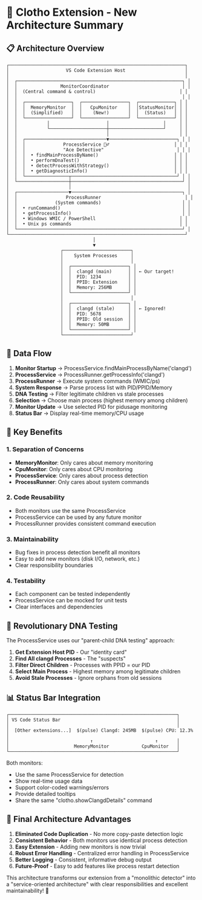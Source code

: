 # 🎯 Clotho Extension - New Architecture Summary

## 📋 Architecture Overview

```
┌─────────────────────────────────────────────────────────────────┐
│                     VS Code Extension Host                      │
│                                                                 │
│  ┌─────────────────────────────────────────────────────────────┐ │
│  │                MonitorCoordinator                           │ │
│  │  (Central command & control)                               │ │
│  │                                                             │ │
│  │  ┌─────────────────┐  ┌─────────────────┐  ┌─────────────┐ │ │
│  │  │  MemoryMonitor  │  │   CpuMonitor    │  │StatusMonitor│ │ │
│  │  │  (Simplified)   │  │    (New!)       │  │  (Status)   │ │ │
│  │  └─────────────────┘  └─────────────────┘  └─────────────┘ │ │
│  │           │                     │                    │     │ │
│  │           └─────────────────────┼────────────────────┘     │ │
│  │                                 │                          │ │
│  │  ┌──────────────────────────────▼─────────────────────────┐ │ │
│  │  │              ProcessService 🕵️‍♂️                        │ │ │
│  │  │              "Ace Detective"                           │ │ │
│  │  │  • findMainProcessByName()                            │ │ │
│  │  │  • performDnaTest()                                   │ │ │
│  │  │  • detectProcessWithStrategy()                        │ │ │
│  │  │  • getDiagnosticInfo()                                │ │ │
│  │  └────────────────┬───────────────────────────────────────┘ │ │
│  └───────────────────┼─────────────────────────────────────────┘ │
│                      │                                           │
│  ┌───────────────────▼─────────────────────────────────────────┐ │
│  │                  ProcessRunner                               │ │
│  │              (System commands)                              │ │
│  │  • runCommand()                                             │ │
│  │  • getProcessInfo()                                         │ │
│  │  • Windows WMIC / PowerShell                               │ │
│  │  • Unix ps commands                                        │ │
│  └─────────────────────────────────────────────────────────────┘ │
└─────────────────────────────────────────────────────────────────┘
                                │
                                ▼
                    ┌─────────────────────────┐
                    │    System Processes     │
                    │                         │
                    │  ┌─────────────────────┐ │
                    │  │  clangd (main)      │ │ ← Our target!
                    │  │  PID: 1234          │ │
                    │  │  PPID: Extension    │ │
                    │  │  Memory: 256MB      │ │
                    │  └─────────────────────┘ │
                    │                         │
                    │  ┌─────────────────────┐ │
                    │  │  clangd (stale)     │ │ ← Ignored!
                    │  │  PID: 5678          │ │
                    │  │  PPID: Old session  │ │
                    │  │  Memory: 50MB       │ │
                    │  └─────────────────────┘ │
                    └─────────────────────────┘
```

## 🔄 Data Flow

1. **Monitor Startup** → ProcessService.findMainProcessByName('clangd')
2. **ProcessService** → ProcessRunner.getProcessInfo('clangd') 
3. **ProcessRunner** → Execute system commands (WMIC/ps)
4. **System Response** → Parse process list with PID/PPID/Memory
5. **DNA Testing** → Filter legitimate children vs stale processes  
6. **Selection** → Choose main process (highest memory among children)
7. **Monitor Update** → Use selected PID for pidusage monitoring
8. **Status Bar** → Display real-time memory/CPU usage

## 🚀 Key Benefits

### 1. **Separation of Concerns**
- **MemoryMonitor**: Only cares about memory monitoring
- **CpuMonitor**: Only cares about CPU monitoring  
- **ProcessService**: Only cares about process detection
- **ProcessRunner**: Only cares about system commands

### 2. **Code Reusability**
- Both monitors use the same ProcessService
- ProcessService can be used by any future monitor
- ProcessRunner provides consistent command execution

### 3. **Maintainability**
- Bug fixes in process detection benefit all monitors
- Easy to add new monitors (disk I/O, network, etc.)
- Clear responsibility boundaries

### 4. **Testability**
- Each component can be tested independently
- ProcessService can be mocked for unit tests
- Clear interfaces and dependencies

## 🧬 Revolutionary DNA Testing

The ProcessService uses our "parent-child DNA testing" approach:

1. **Get Extension Host PID** - Our "identity card"
2. **Find All clangd Processes** - The "suspects" 
3. **Filter Direct Children** - Processes with PPID = our PID
4. **Select Main Process** - Highest memory among legitimate children
5. **Avoid Stale Processes** - Ignore orphans from old sessions

## 📊 Status Bar Integration

```
┌──────────────────────────────────────────────────────────────┐
│ VS Code Status Bar                                           │
│                                                              │
│  [Other extensions...]  $(pulse) Clangd: 245MB  $(pulse) CPU: 12.3%  │
│                              ↑                       ↑       │
│                        MemoryMonitor            CpuMonitor   │
└──────────────────────────────────────────────────────────────┘
```

Both monitors:
- Use the same ProcessService for detection
- Show real-time usage data
- Support color-coded warnings/errors
- Provide detailed tooltips
- Share the same "clotho.showClangdDetails" command

## 🎯 Final Architecture Advantages

1. **Eliminated Code Duplication** - No more copy-paste detection logic
2. **Consistent Behavior** - Both monitors use identical process detection
3. **Easy Extension** - Adding new monitors is now trivial
4. **Robust Error Handling** - Centralized error handling in ProcessService
5. **Better Logging** - Consistent, informative debug output
6. **Future-Proof** - Easy to add features like process restart detection

This architecture transforms our extension from a "monolithic detector" into a "service-oriented architecture" with clear responsibilities and excellent maintainability! 🎉
